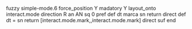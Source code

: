 fuzzy simple-mode.6
   force_position Y
   madatory Y
   layout_onto interact.mode
   direction R
   an AN
   sq 0
   pref 
   def 
    dt marca
    sn 
    return 
    direct 
   def 
    dt =
    sn 
    return [interact.mode.mark,,interact.mode.mark]
    direct 
   suf 
end
